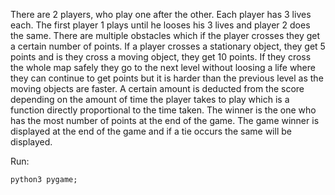There are 2 players, who play one after the other. Each player has 3 lives each. The first player 1 plays until he looses his 3 lives and player 2 does the same. There are multiple  obstacles which if the player crosses they get a certain number of points. If a player crosses a stationary object, they get 5 points and is they cross a moving object, they get 10 points. If they cross the whole map safely they go to the next level without loosing a life where they can continue to get points but it is harder than the previous level as the moving objects are faster. A certain amount is deducted from the score depending on the amount of time the player takes to play which is a function directly proportional to the time taken. The winner is the one who has the most number of points at the end of the game. The game winner is displayed at the end of the game and if a tie occurs the same will be displayed.

Run:
```
python3 pygame;
```
